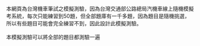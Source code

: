 本網頁為台灣機車筆試之模擬測驗，因為台灣交通部公路總局汽機車線上隨機模擬考系統，每次只能練習到50題，但全部題庫有一千多題，因為題目是隨機挑選，所以有些題目可能會完全練習不到，因此設計此模擬測驗。
<br><br>
本模擬測驗可以將全部的題目都測驗一遍
